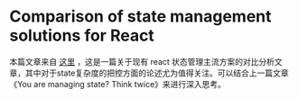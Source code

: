 # Comparison of state management solutions for React

本篇文章来自 [这里](https://medium.com/dailyjs/comparison-of-state-management-solutions-for-react-2161a0b4af7b) ，这是一篇关于现有 react 状态管理主流方案的对比分析文章，其中对于state复杂度的把控方面的论述尤为值得关注。可以结合上一篇文章《You are managing state? Think twice》来进行深入思考。

